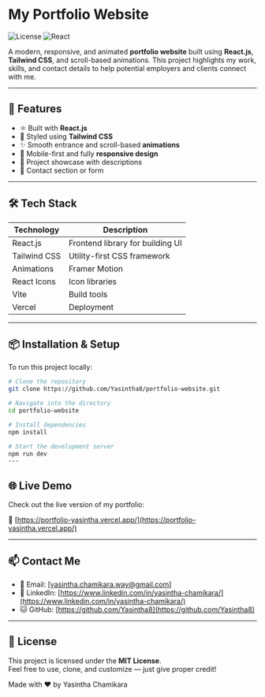 # My Portfolio Website
![License](https://img.shields.io/badge/license-MIT-blue.svg)
![React](https://img.shields.io/badge/React-v18-green.svg)

A modern, responsive, and animated **portfolio website** built using **React.js**, **Tailwind CSS**, and scroll-based animations. This project highlights my work, skills, and contact details to help potential employers and clients connect with me.

---

## 🚀 Features

- ⚛️ Built with **React.js**
- 🎨 Styled using **Tailwind CSS**
- ✨ Smooth entrance and scroll-based **animations**
- 📱 Mobile-first and fully **responsive design**
- 💼 Project showcase with descriptions
- 📧 Contact section or form

---

## 🛠️ Tech Stack

| Technology | Description |
|------------|-------------|
| React.js   | Frontend library for building UI |
| Tailwind CSS | Utility-first CSS framework |
| Animations | Framer Motion |
| React Icons | Icon libraries |
| Vite | Build tools |
| Vercel | Deployment|

---

## 📦 Installation & Setup

To run this project locally:

```bash
# Clone the repository
git clone https://github.com/Yasintha8/portfolio-website.git

# Navigate into the directory
cd portfolio-website

# Install dependencies
npm install

# Start the development server
npm run dev
---
```

## 🌐 Live Demo

Check out the live version of my portfolio:

🔗 [https://portfolio-yasintha.vercel.app/](https://portfolio-yasintha.vercel.app/)

---

## 📫 Contact Me

- 📧 Email: [yasintha.chamikara.way@gmail.com]  
- 💼 LinkedIn: [https://www.linkedin.com/in/yasintha-chamikara/](https://www.linkedin.com/in/yasintha-chamikara/)  
- 🐱 GitHub: [https://github.com/Yasintha8](https://github.com/Yasintha8)

---

## 📝 License

This project is licensed under the **MIT License**.  
Feel free to use, clone, and customize — just give proper credit!

Made with ❤️ by Yasintha Chamikara
